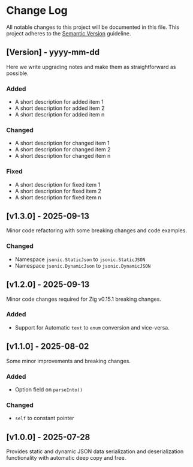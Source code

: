 # Change Log

All notable changes to this project will be documented in this file.
This project adheres to the [Semantic Version](https://semver.org/) guideline.

## [Version] - yyyy-mm-dd

Here we write upgrading notes and make them as straightforward as possible.

### Added
- A short description for added item 1
- A short description for added item 2
- A short description for added item n

### Changed
- A short description for changed item 1
- A short description for changed item 2
- A short description for changed item n

### Fixed
- A short description for fixed item 1
- A short description for fixed item 2
- A short description for fixed item n

## [v1.3.0] - 2025-09-13

Minor code refactoring with some breaking changes and code examples.

### Changed

- Namespace `jsonic.StaticJson` to `jsonic.StaticJSON`
- Namespace `jsonic.DynamicJson` to `jsonic.DynamicJSON`

## [v1.2.0] - 2025-09-13

Minor code changes required for Zig v0.15.1 breaking changes.

### Added

- Support for Automatic `text` to `enum` conversion and vice-versa.

## [v1.1.0] - 2025-08-02

Some minor improvements and breaking changes.

### Added

- Option field on `parseInto()`

### Changed

- `self` to constant pointer

## [v1.0.0] - 2025-07-28

Provides static and dynamic JSON data serialization and deserialization functionality with automatic deep copy and free.
